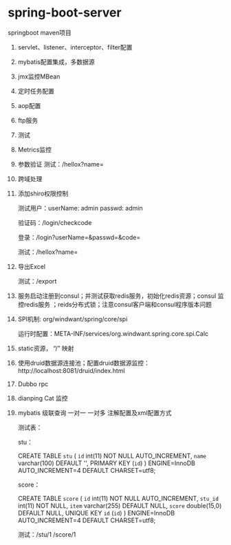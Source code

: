 # spring-boot-server

springboot maven项目

1. servlet、listener、interceptor、filter配置
2. mybatis配置集成，多数据源
3. jmx监控MBean
4. 定时任务配置
5. aop配置
6. ftp服务
7. 测试
8. Metrics监控
9. 参数验证
    测试：/hellox?name=
10. 跨域处理
11. 添加shiro权限控制

    测试用户：userName: admin passwd: admin
             
    验证码：/login/checkcode
    
    登录：/login?userName=&passwd=&code=
    
    测试：/hellox?name=
12. 导出Excel

    测试：/export

13. 服务启动注册到consul；并测试获取redis服务，初始化redis资源；consul 监控redis服务 ；reids分布式锁；注意consul客户端和consul程序版本问题

14. SPI机制: org/windwant/spring/core/spi

    运行时配置：META-INF/services/org.windwant.spring.core.spi.Calc

15. static资源， “/” 映射

16. 使用druid数据源连接池；配置druid数据源监控：http://localhost:8081/druid/index.html

17. Dubbo rpc

18. dianping Cat 监控

19. mybatis 级联查询 一对一 一对多 注解配置及xml配置方式

    测试表：

    stu：

    CREATE TABLE `stu` (
          `id` int(11) NOT NULL AUTO_INCREMENT,
          `name` varchar(100) DEFAULT '',
          PRIMARY KEY (`id`)
        ) ENGINE=InnoDB AUTO_INCREMENT=4 DEFAULT CHARSET=utf8;

    score：

    CREATE TABLE `score` (
      `id` int(11) NOT NULL AUTO_INCREMENT,
      `stu_id` int(11) NOT NULL,
      `item` varchar(255) DEFAULT NULL,
      `score` double(15,0) DEFAULT NULL,
      UNIQUE KEY `id` (`id`)
    ) ENGINE=InnoDB AUTO_INCREMENT=4 DEFAULT CHARSET=utf8;

    测试：/stu/1  /score/1

